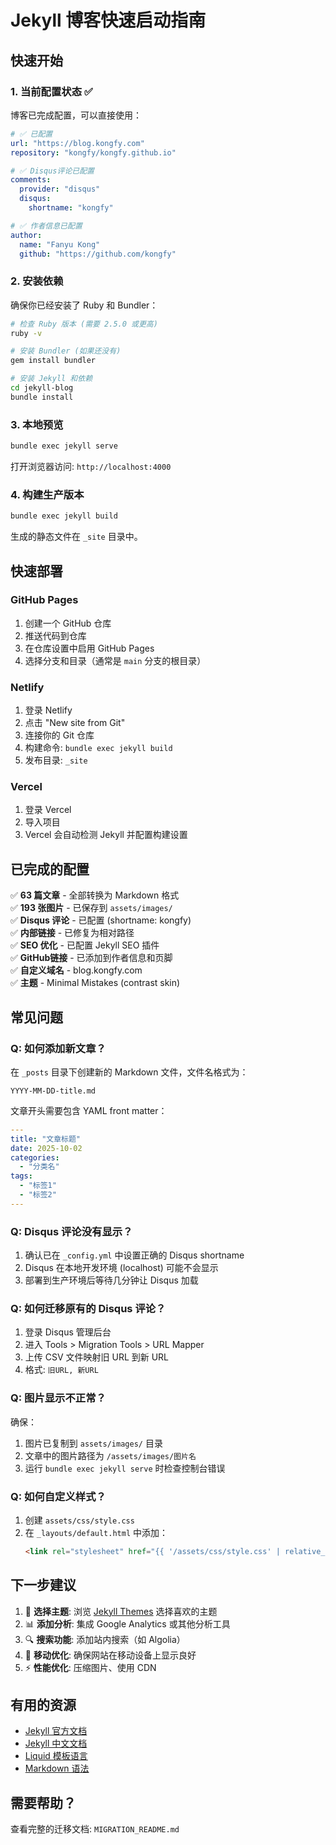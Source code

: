 # Jekyll 博客快速启动指南

## 快速开始

### 1. 当前配置状态 ✅

博客已完成配置，可以直接使用：

```yaml
# ✅ 已配置
url: "https://blog.kongfy.com"
repository: "kongfy/kongfy.github.io"

# ✅ Disqus评论已配置
comments:
  provider: "disqus"
  disqus:
    shortname: "kongfy"

# ✅ 作者信息已配置
author:
  name: "Fanyu Kong"
  github: "https://github.com/kongfy"
```

### 2. 安装依赖

确保你已经安装了 Ruby 和 Bundler：

```bash
# 检查 Ruby 版本 (需要 2.5.0 或更高)
ruby -v

# 安装 Bundler (如果还没有)
gem install bundler

# 安装 Jekyll 和依赖
cd jekyll-blog
bundle install
```

### 3. 本地预览

```bash
bundle exec jekyll serve
```

打开浏览器访问: `http://localhost:4000`

### 4. 构建生产版本

```bash
bundle exec jekyll build
```

生成的静态文件在 `_site` 目录中。

## 快速部署

### GitHub Pages

1. 创建一个 GitHub 仓库
2. 推送代码到仓库
3. 在仓库设置中启用 GitHub Pages
4. 选择分支和目录（通常是 `main` 分支的根目录）

### Netlify

1. 登录 Netlify
2. 点击 "New site from Git"
3. 连接你的 Git 仓库
4. 构建命令: `bundle exec jekyll build`
5. 发布目录: `_site`

### Vercel

1. 登录 Vercel
2. 导入项目
3. Vercel 会自动检测 Jekyll 并配置构建设置

## 已完成的配置

✅ **63 篇文章** - 全部转换为 Markdown 格式  
✅ **193 张图片** - 已保存到 `assets/images/`  
✅ **Disqus 评论** - 已配置 (shortname: kongfy)  
✅ **内部链接** - 已修复为相对路径  
✅ **SEO 优化** - 已配置 Jekyll SEO 插件  
✅ **GitHub链接** - 已添加到作者信息和页脚  
✅ **自定义域名** - blog.kongfy.com  
✅ **主题** - Minimal Mistakes (contrast skin)  

## 常见问题

### Q: 如何添加新文章？

在 `_posts` 目录下创建新的 Markdown 文件，文件名格式为：
```
YYYY-MM-DD-title.md
```

文章开头需要包含 YAML front matter：
```yaml
---
title: "文章标题"
date: 2025-10-02
categories: 
  - "分类名"
tags: 
  - "标签1"
  - "标签2"
---
```

### Q: Disqus 评论没有显示？

1. 确认已在 `_config.yml` 中设置正确的 Disqus shortname
2. Disqus 在本地开发环境 (localhost) 可能不会显示
3. 部署到生产环境后等待几分钟让 Disqus 加载

### Q: 如何迁移原有的 Disqus 评论？

1. 登录 Disqus 管理后台
2. 进入 Tools > Migration Tools > URL Mapper
3. 上传 CSV 文件映射旧 URL 到新 URL
4. 格式: `旧URL, 新URL`

### Q: 图片显示不正常？

确保：
1. 图片已复制到 `assets/images/` 目录
2. 文章中的图片路径为 `/assets/images/图片名`
3. 运行 `bundle exec jekyll serve` 时检查控制台错误

### Q: 如何自定义样式？

1. 创建 `assets/css/style.css`
2. 在 `_layouts/default.html` 中添加：
   ```html
   <link rel="stylesheet" href="{{ '/assets/css/style.css' | relative_url }}">
   ```

## 下一步建议

1. 🎨 **选择主题**: 浏览 [Jekyll Themes](https://jekyllthemes.io/) 选择喜欢的主题
2. 📊 **添加分析**: 集成 Google Analytics 或其他分析工具
3. 🔍 **搜索功能**: 添加站内搜索（如 Algolia）
4. 📱 **移动优化**: 确保网站在移动设备上显示良好
5. ⚡ **性能优化**: 压缩图片、使用 CDN

## 有用的资源

- [Jekyll 官方文档](https://jekyllrb.com/docs/)
- [Jekyll 中文文档](http://jekyllcn.com/)
- [Liquid 模板语言](https://shopify.github.io/liquid/)
- [Markdown 语法](https://www.markdownguide.org/)

## 需要帮助？

查看完整的迁移文档: `MIGRATION_README.md`

